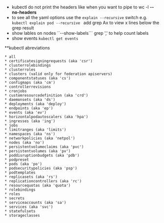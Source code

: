 * kubectl do not print the headers like when you want to pipe to wc -l **--no-headers**
* to see all the yaml options use the ```explain --recursive``` switch e.g. ```kubectl explain pod --recursive ``` add grep Ax to view x lines below the grep result
* show lables on nodes ``--show-labels``` grep ',' to help count labels
* show events ``` kubectl get events ```



**kubectl abreviations 

    * all
    * certificatesigningrequests (aka 'csr')
    * clusterrolebindings
    * clusterroles
    * clusters (valid only for federation apiservers)
    * componentstatuses (aka 'cs')
    * configmaps (aka 'cm')
    * controllerrevisions
    * cronjobs
    * customresourcedefinition (aka 'crd')
    * daemonsets (aka 'ds')
    * deployments (aka 'deploy')
    * endpoints (aka 'ep')
    * events (aka 'ev')
    * horizontalpodautoscalers (aka 'hpa')
    * ingresses (aka 'ing')
    * jobs
    * limitranges (aka 'limits')
    * namespaces (aka 'ns')
    * networkpolicies (aka 'netpol')
    * nodes (aka 'no')
    * persistentvolumeclaims (aka 'pvc')
    * persistentvolumes (aka 'pv')
    * poddisruptionbudgets (aka 'pdb')
    * podpreset
    * pods (aka 'po')
    * podsecuritypolicies (aka 'psp')
    * podtemplates
    * replicasets (aka 'rs')
    * replicationcontrollers (aka 'rc')
    * resourcequotas (aka 'quota')
    * rolebindings
    * roles
    * secrets
    * serviceaccounts (aka 'sa')
    * services (aka 'svc')
    * statefulsets
    * storageclasses

